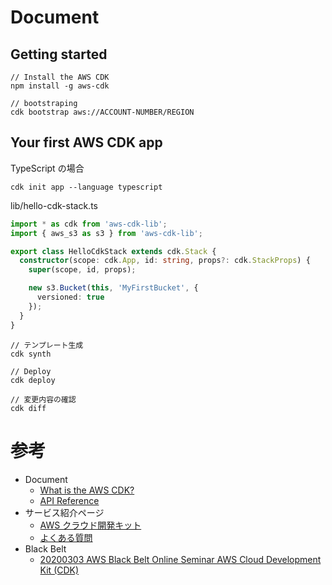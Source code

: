 
# Document

## Getting started

```
// Install the AWS CDK
npm install -g aws-cdk

// bootstraping
cdk bootstrap aws://ACCOUNT-NUMBER/REGION
```

## Your first AWS CDK app

TypeScript の場合
```
cdk init app --language typescript
```

lib/hello-cdk-stack.ts
```ts
import * as cdk from 'aws-cdk-lib';
import { aws_s3 as s3 } from 'aws-cdk-lib';

export class HelloCdkStack extends cdk.Stack {
  constructor(scope: cdk.App, id: string, props?: cdk.StackProps) {
    super(scope, id, props);

    new s3.Bucket(this, 'MyFirstBucket', {
      versioned: true
    });
  }
}
```

```
// テンプレート生成
cdk synth

// Deploy
cdk deploy
```

```
// 変更内容の確認
cdk diff
```


# 参考

* Document
  * [What is the AWS CDK?](https://docs.aws.amazon.com/cdk/v2/guide/home.html)
  * [API Reference](https://docs.aws.amazon.com/cdk/api/v1/docs/aws-construct-library.html)
* サービス紹介ページ
  * [AWS クラウド開発キット](https://aws.amazon.com/jp/cdk/)
  * [よくある質問](https://aws.amazon.com/jp/cdk/faqs/)
* Black Belt
  * [20200303 AWS Black Belt Online Seminar AWS Cloud Development Kit (CDK)](https://www.slideshare.net/AmazonWebServicesJapan/20200303-aws-black-belt-online-seminar-aws-cloud-development-kit-cdk)

